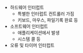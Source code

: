 - 하드웨어 인터럽트
	- 특별한 인터럽트 컨트롤러 가짐
	- 키보드, 마우스, 파일기록 완료 등
- 소프트웨어 인터럽트
	- 애플리케이션에서 발생
	- 시스템 콜 등
- 오류 및 타이머 인터럽트